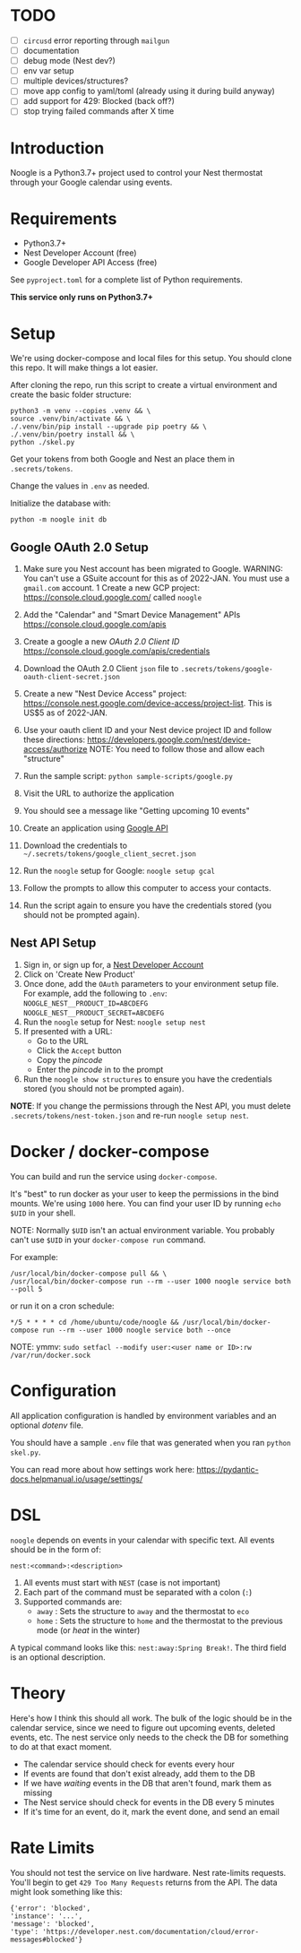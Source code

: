 # TODO

- [ ] `circusd` error reporting through `mailgun`
- [ ] documentation
- [ ] debug mode (Nest dev?)
- [ ] env var setup
- [ ] multiple devices/structures?
- [ ] move app config to yaml/toml (already using it during build anyway)
- [ ] add support for 429: Blocked (back off?)
- [ ] stop trying failed commands after X time
 
# Introduction
Noogle is a Python3.7+ project used to control your Nest thermostat through your Google calendar using events.

# Requirements

*   Python3.7+
*   Nest Developer Account (free)
*   Google Developer API Access (free)

See `pyproject.toml` for a complete list of Python requirements.

**This service only runs on Python3.7+**

# Setup

We're using docker-compose and local files for this setup.  You should clone this repo.  It will make things a lot easier.

After cloning the repo, run this script to create a virtual environment and create the basic folder structure:
```
python3 -m venv --copies .venv && \
source .venv/bin/activate && \
./.venv/bin/pip install --upgrade pip poetry && \
./.venv/bin/poetry install && \
python ./skel.py
```
Get your tokens from both Google and Nest an place them in `.secrets/tokens`.

Change the values in `.env` as needed.

Initialize the database with:
```
python -m noogle init db
```

## Google OAuth 2.0 Setup

1.  Make sure you Nest account has been migrated to Google.
    WARNING: You can't use a GSuite account for this as of 2022-JAN.  You must use a `gmail.com` account.
1   Create a new GCP project: https://console.cloud.google.com/ called `noogle`
1.  Add the "Calendar" and "Smart Device Management" APIs https://console.cloud.google.com/apis
1.  Create a google a new _OAuth 2.0 Client ID_ https://console.cloud.google.com/apis/credentials
1.  Download the OAuth 2.0 Client `json` file to `.secrets/tokens/google-oauth-client-secret.json`
1.  Create a new "Nest Device Access" project: https://console.nest.google.com/device-access/project-list.  This is US$5 as of 2022-JAN.
1.  Use your oauth client ID and your Nest device project ID and follow these directions: https://developers.google.com/nest/device-access/authorize
    NOTE: You need to follow those and allow each "structure"
1.  Run the sample script: `python sample-scripts/google.py`
1.  Visit the URL to authorize the application
1.  You should see a message like "Getting upcoming 10 events"


1.  Create an application using [Google API](https://console.developers.google.com/flownest-token.jsons/enableapi?apiid=calendar&pli=1)
1.  Download the credentials to `~/.secrets/tokens/google_client_secret.json`
1.  Run the `noogle` setup for Google: `noogle setup gcal`
1.  Follow the prompts to allow this computer to access your contacts.
1.  Run the script again to ensure you have the credentials stored (you should not
    be prompted again).

## Nest API Setup

1.  Sign in, or sign up for, a [Nest Developer Account](https://developers.nest.com/)
1.  Click on 'Create New Product'
1.  Once done, add the `OAuth` parameters to your environment setup file.  For example, add the following to `.env`:  
    `NOOGLE_NEST__PRODUCT_ID=ABCDEFG`  
    `NOOGLE_NEST__PRODUCT_SECRET=ABCDEFG`  
1.  Run the `noogle` setup for Nest: `noogle setup nest`
1.  If presented with a URL:
    *   Go to the URL
    *   Click the `Accept` button
    *   Copy the *pincode*
    *   Enter the *pincode* in to the prompt
1.  Run the `noogle show structures` to ensure you have the credentials stored (you should not be prompted again).

**NOTE**: If you change the permissions through the Nest API, you must delete `.secrets/tokens/nest-token.json` and re-run `noogle setup nest`.

# Docker / docker-compose

You can build and run the service using `docker-compose`.

It's "best" to run docker as your user to keep the permissions in the bind mounts.  We're using `1000` here.  You can find your user ID by running `echo $UID` in your shell.

NOTE: Normally `$UID` isn't an actual environment variable.  You probably can't use `$UID` in your `docker-compose run` command.

For example:
```
/usr/local/bin/docker-compose pull && \
/usr/local/bin/docker-compose run --rm --user 1000 noogle service both --poll 5
 ```

or run it on a cron schedule:
```
*/5 * * * * cd /home/ubuntu/code/noogle && /usr/local/bin/docker-compose run --rm --user 1000 noogle service both --once
```

NOTE: ymmv: `sudo setfacl --modify user:<user name or ID>:rw /var/run/docker.sock`

# Configuration

All application configuration is handled by environment variables and an optional _dotenv_ file.

You should have a sample `.env` file that was generated when you ran `python skel.py`.

You can read more about how settings work here: https://pydantic-docs.helpmanual.io/usage/settings/

# DSL
`noogle` depends on events in your calendar with specific text.  All events should be in the form of:

    nest:<command>:<description>

1.  All events must start with `NEST` (case is not important)
1.  Each part of the command must be separated with a colon (`:`)
1.  Supported commands are:
    *   `away` : Sets the structure to `away` and the thermostat to `eco`
    *   `home` : Sets the structure to `home` and the thermostat to the previous mode (or _heat_ in the winter)

A typical command looks like this: `nest:away:Spring Break!`.  The third field
is an optional description.

# Theory
Here's how I think this should all work.  The bulk of the logic should be in the calendar service, since we need to figure out upcoming events, deleted events, etc.  The nest service only needs to the check the DB for something to do at that exact moment.

*   The calendar service should check for events every hour
*   If events are found that don't exist already, add them to the DB
*   If we have *waiting* events in the DB that aren't found, mark them as missing
*   The Nest service should check for events in the DB every 5 minutes
*   If it's time for an event, do it, mark the event done, and send an email

# Rate Limits
You should not test the service on live hardware.  Nest rate-limits requests.  You'll begin to get `429 Too Many Requests` returns from the API.  The data might look something like this:

    {'error': 'blocked',
    'instance': '...',
    'message': 'blocked',
    'type': 'https://developer.nest.com/documentation/cloud/error-messages#blocked'}
